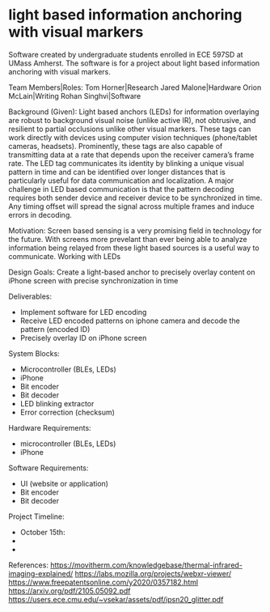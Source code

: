 # light based information anchoring with visual markers
Software created by undergraduate students enrolled in ECE 597SD at UMass Amherst. The software is for a project about light based information anchoring with visual markers. 


Team Members|Roles:
Tom Horner|Research    Jared Malone|Hardware     Orion McLain|Writing     Rohan Singhvi|Software


Background (Given):
Light based anchors (LEDs) for information overlaying are robust to background visual
noise (unlike active IR), not obtrusive, and resilient to partial occlusions unlike other visual markers.
These tags can work directly with devices using computer vision techniques (phone/tablet cameras,
headsets). Prominently, these tags are also capable of transmitting data at a rate that depends
upon the receiver camera’s frame rate. The LED tag communicates its identity by blinking a unique
visual pattern in time and can be identified over longer distances that is particularly useful for data
communication and localization. A major challenge in LED based communication is that the pattern
decoding requires both sender device and receiver device to be synchronized in time. Any timing
offset will spread the signal across multiple frames and induce errors in decoding.


Motivation:
Screen based sensing is a very promising field in technology for the future. With screens more prevelant than ever being able to analyze information being relayed from these light based sources is a useful way to communicate. Working with LEDs 


Design Goals:
Create a light-based anchor to precisely overlay content on iPhone screen with precise synchronization in time


Deliverables:
- Implement software for LED encoding
- Receive LED encoded patterns on iphone camera and decode the pattern (encoded ID)
- Precisely overlay ID on iPhone screen


System Blocks: 
- Microcontroller (BLEs, LEDs)
- iPhone
- Bit encoder
- Bit decoder
- LED blinking extractor
- Error correction (checksum)


Hardware Requirements:
- microcontroller (BLEs, LEDs)
- iPhone


Software Requirements:
- UI (website or application)
- Bit encoder
- Bit decoder


Project Timeline:
- October 15th:
-
-


References:
https://movitherm.com/knowledgebase/thermal-infrared-imaging-explained/
https://labs.mozilla.org/projects/webxr-viewer/
https://www.freepatentsonline.com/y2020/0357182.html
https://arxiv.org/pdf/2105.05092.pdf
https://users.ece.cmu.edu/~vsekar/assets/pdf/ipsn20_glitter.pdf

